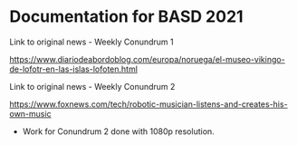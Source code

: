 # Documentation for BASD 2021

Link to original news - Weekly Conundrum 1

https://www.diariodeabordoblog.com/europa/noruega/el-museo-vikingo-de-lofotr-en-las-islas-lofoten.html

Link to original news - Weekly Conundrum 2

https://www.foxnews.com/tech/robotic-musician-listens-and-creates-his-own-music

* Work for Conundrum 2 done with 1080p resolution.